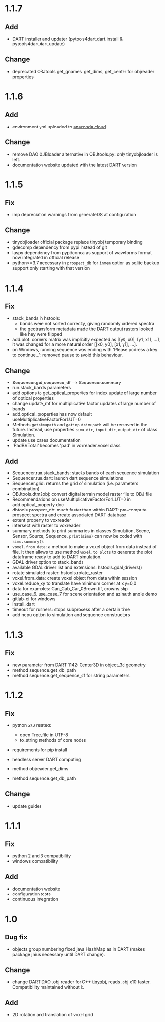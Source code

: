 # 1.1.7

## Add
- DART installer and updater (pytools4dart.dart.install & pytools4dart.dart.update)

## Change
- deprecated OBJtools get_gnames, get_dims, get_center for objreader properties  

# 1.1.6

## Add
- environment.yml uploaded to [anaconda cloud](https://anaconda.org/pytools4dart/ptdvenv)

## Change
- remove DAO OJBloader alternative in OBJtools.py: only tinyobjloader is left.
- documentation website updated with the latest DART version

 
# 1.1.5

## Fix
- imp depreciation warnings from generateDS at configuration

## Change
- tinyobjloader official package replace tinyobj temporary binding
- gdecomp dependency from pypi instead of git
- laspy dependency from pypi/conda as support of waveforms format now integrated in official release
- python>=3.7 necessary in `prospect_db` for `inmem` option as sqlite backup support only starting with that version 

# 1.1.4

## Fix

- stack_bands in hstools: 
    - bands were not sorted correctly,
    giving randomly ordered spectra
    - the geotransform metadata made the DART output rasters looked like hey were flipped
- add.plot: corners matrix was implicitly expected as [[y0, x0], [y1, x1], ...],
    it was changed for a more natural order [[x0, y0], [x1, y1], ...].
- on Windows, running sequence was ending with 'Please pcdress a key to continue...': removed pause to avoid this behaviour.

## Change

- Sequencer.get_sequence_df --> Sequencer.summary
- run.stack_bands parameters
- add options to get_optical_properties for index update of large number of optical properties
- change update_mf for multiplicative factor updates of large number of bands
- add.optical_properties has now default useMultiplicativeFactorForLUT=0
- Methods `getsimupath` and `getinputsimupath` will be removed in the future.
  Instead, use properties `simu_dir`, `input_dir`, `output_dir` of class Simulation.
- update use cases documentation
- 'PadBVTotal' becomes 'pad' in voxreader.voxel class

## Add

- Sequencer.run.stack_bands: stacks bands of each sequence simulation
- Sequencer.run.dart: launch dart sequence simulations
- Sequencer.grid: returns the grid of simulation (i.e. parameters combination)
- OBJtools.dtm2obj: convert digital terrain model raster file to OBJ file
- Recommendations on useMultiplicativeFactorForLUT=0 in add.optical_property doc
- dbtools.prospect_db: much faster then within DART: pre-compute prospect spectra and create associated DART database 
- extent property to voxreader
- intersect with raster to voxreader
- summary methods to print summaries in classes Simulation, Scene, Sensor, Source, Sequence.
  `print(simu)` can now be coded with `simu.summary()`.
- `voxel.from_data`: a method to make a voxel object from data instead of file. It then allows to use
  method `voxel.to_plots` to generate the plot dataframe ready to add to DART simulation.
- GDAL driver option to stack_bands
- available GDAL driver list and extensions: hstools.gdal_drivers()
- rotate simulated raster: hstools.rotate_raster
- voxel.from_data: create voxel object from data within session
- voxel.reduce_xy to translate have minimum corner at x,y=0,0
- data for examples: Can_Cab_Car_CBrown.tif, crowns.shp
- use_case_6, use_case_7 for scene orientation and azimuth angle demo
- gitlab-ci for windows
- install_dart
- timeout for runners: stops subprocess after a certain time
- add ncpu option to simulation and sequence constructors

# 1.1.3

## Fix

- new parameter from DART 1142: Center3D in object_3d geometry
- method sequence.get_db_path
- method sequence.get_sequence_df for string parameters

# 1.1.2

## Fix

- python 2/3 related:
    - open Tree_file in UTF-8
    - to_string methods of core nodes
- requirements for pip install
- headless server DART computing

- method objreader.get_dims
- method sequence.get_db_path

## Change

- update guides

# 1.1.1

## Fix
- python 2 and 3 compatibility
- windows compatibility


## Add
- documentation website
- configuration tests
- continuous integration


# 1.0

## Bug fix
- objects group numbering fixed java HashMap as in DART (makes package jnius necessary until DART change).

## Change
- change DART DAO .obj reader for C++ [tinyobj](https://gitlab.irstea.fr/florian.deboissieu/tinyobj.git),
reads .obj x10 faster. Compatibility maintained without it.

## Add
- 2D rotation and translation of voxel grid


  